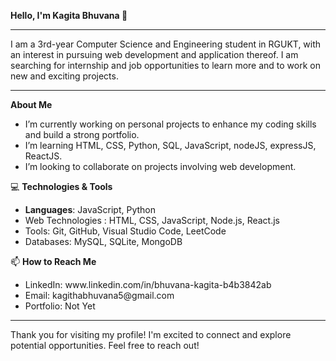 <b>Hello, I'm Kagita Bhuvana 👋</b>
<hr>
I am a 3rd-year Computer Science and Engineering student in RGUKT, with an interest in pursuing web development and application thereof. I am searching for internship and job opportunities to learn more and to work on new and exciting projects.<br>
<hr>
<b>About Me</b><br>
<ul>
<li>I’m currently working on personal projects to enhance my coding skills and build a strong portfolio.</li>
<li>I’m learning HTML, CSS, Python, SQL, JavaScript, nodeJS, expressJS, ReactJS.</li>
<li>I’m looking to collaborate on projects involving web development.</li>
</ul>
💻 <b>Technologies & Tools</b>
<ul>
<li><b>Languages</b>: JavaScript, Python</li>
<li>Web Technologies</b> : HTML, CSS, JavaScript, Node.js, React.js</li>
<li>Tools</b>: Git, GitHub, Visual Studio Code, LeetCode</li>
<li>Databases</b>: MySQL, SQLite, MongoDB</li>
</ul>

📫 <b>How to Reach Me</b>
<ul>
<li>LinkedIn: www.linkedin.com/in/bhuvana-kagita-b4b3842ab</li>
<li>Email: kagithabhuvana5@gmail.com</li>
<li>Portfolio: Not Yet</li>
</ul>
<hr>

Thank you for visiting my profile! I'm excited to connect and explore potential opportunities. Feel free to reach out!
<!---
KagithaBhuvana/KagithaBhuvana is a ✨ special ✨ repository because its `README.md` (this file) appears on your GitHub profile.
You can click the Preview link to take a look at your changes.
--->
